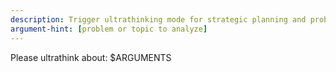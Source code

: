 ```yaml
---
description: Trigger ultrathinking mode for strategic planning and problem analysis
argument-hint: [problem or topic to analyze]
---
```


Please ultrathink about: $ARGUMENTS